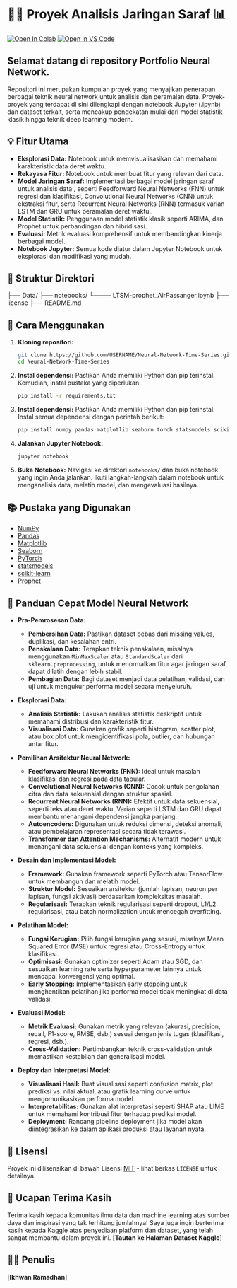 # 🧠🤖 Proyek Analisis Jaringan Saraf 📊

[![Open In Colab](https://colab.research.google.com/assets/colab-badge.svg)](https://colab.research.google.com/github/USERNAME/Neural-Network-Time-Series)
[![Open in VS Code](https://img.shields.io/badge/Open%20in%20VS%20Code-blue?style=flat-square&logo=visual-studio-code)](https://vscode.dev/github/USERNAME/Neural-Network-Time-Series)

## Selamat datang di repository Portfolio Neural Network. 
Repositori ini merupakan kumpulan proyek yang menyajikan penerapan berbagai teknik neural network untuk analisis dan peramalan data. Proyek-proyek yang terdapat di sini dilengkapi dengan notebook Jupyter (.ipynb) dan dataset terkait, serta mencakup pendekatan mulai dari model statistik klasik hingga teknik deep learning modern.


## 💡 Fitur Utama

*   **Eksplorasi Data:**  Notebook untuk memvisualisasikan dan memahami karakteristik data deret waktu.
*   **Rekayasa Fitur:**  Notebook untuk membuat fitur yang relevan dari data.
*   **Model Jaringan Saraf:**  Implementasi berbagai model jaringan saraf untuk analisis data , seperti Feedforward Neural Networks (FNN) untuk regresi dan klasifikasi, Convolutional Neural Networks (CNN) untuk ekstraksi fitur, serta Recurrent Neural Networks (RNN) termasuk varian LSTM dan GRU untuk peramalan deret waktu..
*   **Model Statistik:**  Penggunaan model statistik klasik seperti ARIMA, dan Prophet untuk perbandingan dan hibridisasi.
*   **Evaluasi:**  Metrik evaluasi komprehensif untuk membandingkan kinerja berbagai model.
*   **Notebook Jupyter:**  Semua kode diatur dalam Jupyter Notebook untuk eksplorasi dan modifikasi yang mudah.



## 📂 Struktur Direktori

├── Data/
├── notebooks/
    └──── LTSM-prophet_AirPassanger.ipynb 
├── license 
├── README.md 


## 🚀 Cara Menggunakan

1.  **Kloning repositori:**

    ```bash
    git clone https://github.com/USERNAME/Neural-Network-Time-Series.git
    cd Neural-Network-Time-Series
    ```

2.  **Instal dependensi:** Pastikan Anda memiliki Python dan pip terinstal. Kemudian, instal pustaka yang diperlukan:

    ```bash
    pip install -r requirements.txt
    ```

2.  **Instal dependensi:** Pastikan Anda memiliki Python dan pip terinstal. Instal semua dependensi dengan perintah berikut:

    ```bash
    pip install numpy pandas matplotlib seaborn torch statsmodels scikit-learn prophet
    ```

3.  **Jalankan Jupyter Notebook:**

    ```bash
    jupyter notebook
    ```

4.  **Buka Notebook:** Navigasi ke direktori `notebooks/` dan buka notebook yang ingin Anda jalankan.  Ikuti langkah-langkah dalam notebook untuk menganalisis data, melatih model, dan mengevaluasi hasilnya.

## 📚 Pustaka yang Digunakan

*   [NumPy](https://numpy.org/)
*   [Pandas](https://pandas.pydata.org/)
*   [Matplotlib](https://matplotlib.org/)
*   [Seaborn](https://seaborn.pydata.org/)
*   [PyTorch](https://pytorch.org/)
*   [statsmodels](https://www.statsmodels.org/stable/index.html)
*   [scikit-learn](https://scikit-learn.org/stable/)
*   [Prophet](https://facebook.github.io/prophet/)

## 📝 Panduan Cepat Model Neural Network

- **Pra-Pemrosesan Data:**
  - **Pembersihan Data:** Pastikan dataset bebas dari missing values, duplikasi, dan kesalahan entri.
  - **Penskalaan Data:** Terapkan teknik penskalaan, misalnya menggunakan `MinMaxScaler` atau `StandardScaler` dari `sklearn.preprocessing`, untuk menormalkan fitur agar jaringan saraf dapat dilatih dengan lebih stabil.
  - **Pembagian Data:** Bagi dataset menjadi data pelatihan, validasi, dan uji untuk mengukur performa model secara menyeluruh.

- **Eksplorasi Data:**
  - **Analisis Statistik:** Lakukan analisis statistik deskriptif untuk memahami distribusi dan karakteristik fitur.
  - **Visualisasi Data:** Gunakan grafik seperti histogram, scatter plot, atau box plot untuk mengidentifikasi pola, outlier, dan hubungan antar fitur.

- **Pemilihan Arsitektur Neural Network:**
  - **Feedforward Neural Networks (FNN):** Ideal untuk masalah klasifikasi dan regresi pada data tabular.
  - **Convolutional Neural Networks (CNN):** Cocok untuk pengolahan citra dan data sekuensial dengan struktur spasial.
  - **Recurrent Neural Networks (RNN):** Efektif untuk data sekuensial, seperti teks atau deret waktu. Varian seperti LSTM dan GRU dapat membantu menangani dependensi jangka panjang.
  - **Autoencoders:** Digunakan untuk reduksi dimensi, deteksi anomali, atau pembelajaran representasi secara tidak terawasi.
  - **Transformer dan Attention Mechanisms:** Alternatif modern untuk menangani data sekuensial dengan konteks yang kompleks.

- **Desain dan Implementasi Model:**
  - **Framework:** Gunakan framework seperti PyTorch atau TensorFlow untuk membangun dan melatih model.
  - **Struktur Model:** Sesuaikan arsitektur (jumlah lapisan, neuron per lapisan, fungsi aktivasi) berdasarkan kompleksitas masalah.
  - **Regularisasi:** Terapkan teknik regularisasi seperti dropout, L1/L2 regularisasi, atau batch normalization untuk mencegah overfitting.

- **Pelatihan Model:**
  - **Fungsi Kerugian:** Pilih fungsi kerugian yang sesuai, misalnya Mean Squared Error (MSE) untuk regresi atau Cross-Entropy untuk klasifikasi.
  - **Optimisasi:** Gunakan optimizer seperti Adam atau SGD, dan sesuaikan learning rate serta hyperparameter lainnya untuk mencapai konvergensi yang optimal.
  - **Early Stopping:** Implementasikan early stopping untuk menghentikan pelatihan jika performa model tidak meningkat di data validasi.

- **Evaluasi Model:**
  - **Metrik Evaluasi:** Gunakan metrik yang relevan (akurasi, precision, recall, F1-score, RMSE, dsb.) sesuai dengan jenis tugas (klasifikasi, regresi, dsb.).
  - **Cross-Validation:** Pertimbangkan teknik cross-validation untuk memastikan kestabilan dan generalisasi model.

- **Deploy dan Interpretasi Model:**
  - **Visualisasi Hasil:** Buat visualisasi seperti confusion matrix, plot prediksi vs. nilai aktual, atau grafik learning curve untuk mengomunikasikan performa model.
  - **Interpretabilitas:** Gunakan alat interpretasi seperti SHAP atau LIME untuk memahami kontribusi fitur terhadap prediksi model.
  - **Deployment:** Rancang pipeline deployment jika model akan diintegrasikan ke dalam aplikasi produksi atau layanan nyata.


## 📝 Lisensi

Proyek ini dilisensikan di bawah Lisensi [MIT](LICENSE) - lihat berkas `LICENSE` untuk detailnya.

## 🙏 Ucapan Terima Kasih

Terima kasih kepada komunitas ilmu data dan machine learning atas sumber daya dan inspirasi yang tak terhitung jumlahnya!
Saya juga ingin berterima kasih kepada Kaggle atas penyediaan platform dan dataset, yang telah sangat membantu dalam proyek ini. [**Tautan ke Halaman Dataset Kaggle**]

## 🧑‍💻 Penulis

[**Ikhwan Ramadhan**]
